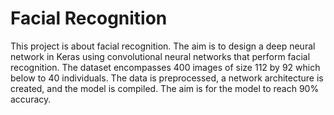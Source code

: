# Facial Recognition
This project is about facial recognition. The aim is to design a deep neural network in Keras using convolutional neural networks that perform facial recognition. The dataset encompasses 400 images of size 112 by 92 which below to 40 individuals.  The data is preprocessed, a network architecture is created, and the model is compiled. The aim is for the model to reach 90% accuracy.
